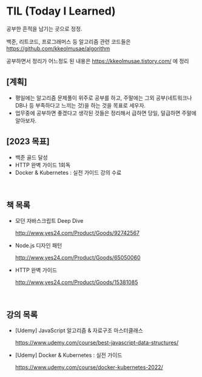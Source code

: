 # TIL (Today I Learned)

공부한 흔적을 남기는 곳으로 정정.

백준, 리트코드, 프로그래머스 등 알고리즘 관련 코드들은 https://github.com/kkeolmusae/algorithm 

공부하면서 정리가 어느정도 된 내용은 https://kkeolmusae.tistory.com/ 에 정리

## [계획]

- 평일에는 알고리즘 문제풀이 위주로 공부를 하고, 주말에는 그외 공부(네트워크나 DB나 등 부족하다고 느끼는 것)을 하는 것을 목표로 세우자.
- 업무중에 공부하면 좋겠다고 생각된 것들은 정리해서 급하면 당일, 덜급하면 주말에 알아보자.

## [2023 목표]

- 백준 골드 달성
- HTTP 완벽 가이드 1회독
- Docker & Kubernetes : 실전 가이드 강의 수료

<br>

## 책 목록

- 모던 자바스크립트 Deep Dive 

  http://www.yes24.com/Product/Goods/92742567


- Node.js 디자인 패턴 

  http://www.yes24.com/Product/Goods/65050060


- HTTP 완벽 가이드 

  http://www.yes24.com/Product/Goods/15381085


<br>

## 강의 목록

- [Udemy] JavaScript 알고리즘 & 자료구조 마스터클래스
  
  https://www.udemy.com/course/best-javascript-data-structures/

- [Udemy] Docker & Kubernetes : 실전 가이드

  https://www.udemy.com/course/docker-kubernetes-2022/